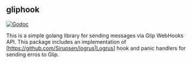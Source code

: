 gliphook
--------

[![Godoc](http://img.shields.io/badge/godoc-reference-blue.svg?style=flat)](https://godoc.org/github.com/fln/gliphook)

This is a simple golang library for sending messages via Glip WebHooks API. This
package includes an implementation of
[https://github.com/Sirupsen/logrus|Logrus] hook and panic handlers for sending
erros to Glip.
